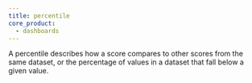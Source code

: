 ```yaml
---
title: percentile
core_product:
  - dashboards
---
```

A percentile describes how a score compares to other scores from the same dataset, or the percentage of values in a dataset that fall below a given value.